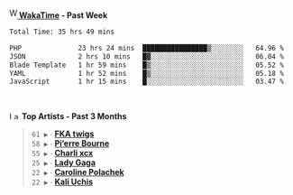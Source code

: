 <img src="https://github.com/dxnter/dxnter/assets/17434202/67b21fa4-d36d-46f9-9dec-f23d976b00ef" alt="WakaTime Logo" width="14" height="18"/><a href="https://wakatime.com/@dxnter" target="_blank"><strong> WakaTime</strong></a><strong> - Past Week</strong>

<!--START_SECTION:waka-->

```txt
Total Time: 35 hrs 49 mins

PHP              23 hrs 24 mins  ████████████████▒░░░░░░░░   64.96 %
JSON             2 hrs 10 mins   █▓░░░░░░░░░░░░░░░░░░░░░░░   06.04 %
Blade Template   1 hr 59 mins    █▒░░░░░░░░░░░░░░░░░░░░░░░   05.52 %
YAML             1 hr 52 mins    █▒░░░░░░░░░░░░░░░░░░░░░░░   05.18 %
JavaScript       1 hr 15 mins    █░░░░░░░░░░░░░░░░░░░░░░░░   03.47 %
```

<!--END_SECTION:waka-->

<br/>

<!--START_LASTFM_ARTISTS:{"period": "3month", "rows": 6}-->
<a href="https://last.fm" target="_blank"><img src="https://user-images.githubusercontent.com/17434202/215290617-e793598d-d7c9-428f-9975-156db1ba89cc.svg" alt="Last.fm Logo" width="18" height="13"/></a> **Top Artists - Past 3 Months**

> `61 ▶️` ∙ **[FKA twigs](https://www.last.fm/music/FKA+twigs)**<br/>
> `58 ▶️` ∙ **[Pi’erre Bourne](https://www.last.fm/music/Pi%E2%80%99erre+Bourne)**<br/>
> `55 ▶️` ∙ **[Charli xcx](https://www.last.fm/music/Charli+xcx)**<br/>
> `25 ▶️` ∙ **[Lady Gaga](https://www.last.fm/music/Lady+Gaga)**<br/>
> `22 ▶️` ∙ **[Caroline Polachek](https://www.last.fm/music/Caroline+Polachek)**<br/>
> `22 ▶️` ∙ **[Kali Uchis](https://www.last.fm/music/Kali+Uchis)**<br/>
<!--END_LASTFM_ARTISTS-->
